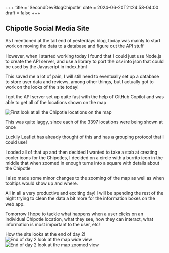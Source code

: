+++
title = 'SecondDevBlogChipotle'
date = 2024-06-20T21:24:58-04:00
draft = false
+++

## Chipotle Social Media Site

As I mentioned at the tail end of yesterdays blog, today was mainly to start work on moving the data to a database and figure out the API stuff

However, when I started working today I found that I could just use Node.js to create the API server, and use a library to port the csv into json that could be used by the Javascript in index.html

This saved me a lot of pain, I will still need to eventually set up a database to store user data and reviews, among other things, but I actually got to work on the looks of the site today!

I got the API server set up quite fast with the help of GitHub Copilot and was able to get all of the locations shown on the map

![First look at all the Chipotle locations on the map](../../images/chipotle_locations_on_map.png)

This was quite laggy, since each of the 3397 locations were being shown at once

Luckily Leaflet has already thought of this and has a grouping protocol that I could use!

I coded all of that up and then decided I wanted to take a stab at creating cooler icons for the Chipotles, I decided on a circle with a burrito icon in the middle that when zoomed in enough turns into a square with details about the Chipotle

I also made some minor changes to the zooming of the map as well as when tooltips would show up and where.

All in all a very productive and exciting day! I will be spending the rest of the night trying to clean the data a bit more for the information boxes on the web app.

Tomorrow I hope to tackle what happens when a user clicks on an individual Chipotle location, what they see, how they can interact, what information is most important to the user, etc!

How the site looks at the end of day 2!
![End of day 2 look at the map wide view](../../images/chipotle_locations_d2_wide.png)
![End of day 2 look at the map zoomed view](../../images/chipotle_locations_d2_close.png)